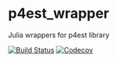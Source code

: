 # p4est_wrapper

Julia wrappers for p4est library

[![Build Status](https://travis-ci.com/gridap/p4est_wrapper.jl.svg?branch=master)](https://travis-ci.com/gridap/p4est_wrapper.jl)
[![Codecov](https://codecov.io/gh/gridap/p4est_wrapper.jl/branch/master/graph/badge.svg)](https://codecov.io/gh/gridap/p4est_wrapper.jl)
